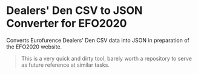 # Dealers' Den CSV to JSON Converter for EFO2020
Converts Eurofurence Dealers' Den CSV data into JSON in preparation of the EFO2020 website.

> This is a very quick and dirty tool, barely worth a repository to serve as future reference at similar tasks.
